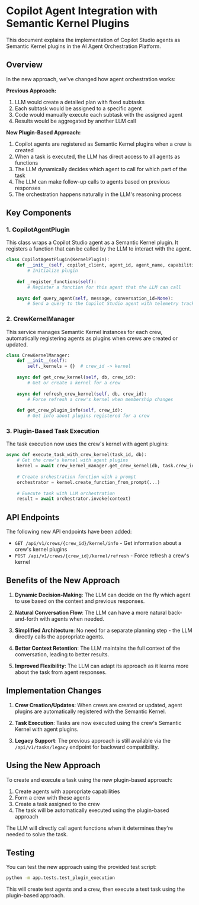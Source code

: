 # Copilot Agent Integration with Semantic Kernel Plugins

This document explains the implementation of Copilot Studio agents as Semantic Kernel plugins in the AI Agent Orchestration Platform.

## Overview

In the new approach, we've changed how agent orchestration works:

**Previous Approach:**
1. LLM would create a detailed plan with fixed subtasks
2. Each subtask would be assigned to a specific agent
3. Code would manually execute each subtask with the assigned agent
4. Results would be aggregated by another LLM call

**New Plugin-Based Approach:**
1. Copilot agents are registered as Semantic Kernel plugins when a crew is created
2. When a task is executed, the LLM has direct access to all agents as functions
3. The LLM dynamically decides which agent to call for which part of the task
4. The LLM can make follow-up calls to agents based on previous responses
5. The orchestration happens naturally in the LLM's reasoning process

## Key Components

### 1. CopilotAgentPlugin

This class wraps a Copilot Studio agent as a Semantic Kernel plugin. It registers a function that can be called by the LLM to interact with the agent.

```python
class CopilotAgentPlugin(KernelPlugin):
    def __init__(self, copilot_client, agent_id, agent_name, capabilities, role=None, task_id=None):
        # Initialize plugin
        
    def _register_functions(self):
        # Register a function for this agent that the LLM can call
        
    async def query_agent(self, message, conversation_id=None):
        # Send a query to the Copilot Studio agent with telemetry tracking
```

### 2. CrewKernelManager

This service manages Semantic Kernel instances for each crew, automatically registering agents as plugins when crews are created or updated.

```python
class CrewKernelManager:
    def __init__(self):
        self._kernels = {}  # crew_id -> kernel
        
    async def get_crew_kernel(self, db, crew_id):
        # Get or create a kernel for a crew
        
    async def refresh_crew_kernel(self, db, crew_id):
        # Force refresh a crew's kernel when membership changes
        
    def get_crew_plugin_info(self, crew_id):
        # Get info about plugins registered for a crew
```

### 3. Plugin-Based Task Execution

The task execution now uses the crew's kernel with agent plugins:

```python
async def execute_task_with_crew_kernel(task_id, db):
    # Get the crew's kernel with agent plugins
    kernel = await crew_kernel_manager.get_crew_kernel(db, task.crew_id)
    
    # Create orchestration function with a prompt
    orchestrator = kernel.create_function_from_prompt(...)
    
    # Execute task with LLM orchestration
    result = await orchestrator.invoke(context)
```

## API Endpoints

The following new API endpoints have been added:

- `GET /api/v1/crews/{crew_id}/kernel/info` - Get information about a crew's kernel plugins
- `POST /api/v1/crews/{crew_id}/kernel/refresh` - Force refresh a crew's kernel

## Benefits of the New Approach

1. **Dynamic Decision-Making**: The LLM can decide on the fly which agent to use based on the context and previous responses.

2. **Natural Conversation Flow**: The LLM can have a more natural back-and-forth with agents when needed.

3. **Simplified Architecture**: No need for a separate planning step - the LLM directly calls the appropriate agents.

4. **Better Context Retention**: The LLM maintains the full context of the conversation, leading to better results.

5. **Improved Flexibility**: The LLM can adapt its approach as it learns more about the task from agent responses.

## Implementation Changes

1. **Crew Creation/Updates**: When crews are created or updated, agent plugins are automatically registered with the Semantic Kernel.

2. **Task Execution**: Tasks are now executed using the crew's Semantic Kernel with agent plugins.

3. **Legacy Support**: The previous approach is still available via the `/api/v1/tasks/legacy` endpoint for backward compatibility.

## Using the New Approach

To create and execute a task using the new plugin-based approach:

1. Create agents with appropriate capabilities
2. Form a crew with these agents
3. Create a task assigned to the crew
4. The task will be automatically executed using the plugin-based approach

The LLM will directly call agent functions when it determines they're needed to solve the task.

## Testing

You can test the new approach using the provided test script:

```bash
python -m app.tests.test_plugin_execution
```

This will create test agents and a crew, then execute a test task using the plugin-based approach. 